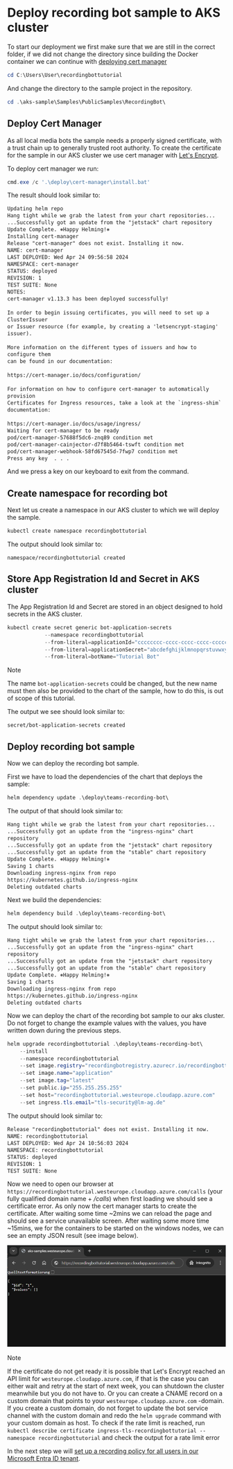 # Deploy recording bot sample to AKS cluster

To start our deployment we first make sure that we are still in the correct folder, if we did not
change the directory since building the Docker container we can continue with [deploying cert manager](#deploy-cert-manager)

```powershell
cd C:\Users\User\recordingbottutorial
```

And change the directory to the sample project in the repository.

```powershell
cd .\aks-sample\Samples\PublicSamples\RecordingBot\
```

## Deploy Cert Manager

As all local media bots the sample needs a properly signed certificate, with a trust chain up to
generally trusted root authority. To create the certificate for the sample in our AKS cluster
we use cert manager with [Let's Encrypt](https://letsencrypt.org/).

To deploy cert manager we run:

```powershell
cmd.exe /c '.\deploy\cert-manager\install.bat'
```

The result should look similar to:

```text
Updating helm repo
Hang tight while we grab the latest from your chart repositories...
...Successfully got an update from the "jetstack" chart repository
Update Complete. ⎈Happy Helming!⎈
Installing cert-manager
Release "cert-manager" does not exist. Installing it now.
NAME: cert-manager
LAST DEPLOYED: Wed Apr 24 09:56:58 2024
NAMESPACE: cert-manager
STATUS: deployed
REVISION: 1
TEST SUITE: None
NOTES:
cert-manager v1.13.3 has been deployed successfully!

In order to begin issuing certificates, you will need to set up a ClusterIssuer
or Issuer resource (for example, by creating a 'letsencrypt-staging' issuer).

More information on the different types of issuers and how to configure them
can be found in our documentation:

https://cert-manager.io/docs/configuration/

For information on how to configure cert-manager to automatically provision
Certificates for Ingress resources, take a look at the `ingress-shim`
documentation:

https://cert-manager.io/docs/usage/ingress/
Waiting for cert-manager to be ready
pod/cert-manager-57688f5dc6-znq89 condition met
pod/cert-manager-cainjector-d7f8b5464-tswft condition met
pod/cert-manager-webhook-58fd67545d-7fwp7 condition met
Press any key  . . .
```

And we press a key on our keyboard to exit from the command.

## Create namespace for recording bot

Next let us create a namespace in our AKS cluster to which we will deploy the sample.

```powershell
kubectl create namespace recordingbottutorial
```

The output should look similar to:

```text
namespace/recordingbottutorial created
```

## Store App Registration Id and Secret in AKS cluster

The App Registration Id and Secret are stored in an object designed to hold secrets in the AKS cluster.

```powershell
kubectl create secret generic bot-application-secrets 
            --namespace recordingbottutorial
            --from-literal=applicationId="cccccccc-cccc-cccc-cccc-cccccccccccc"
            --from-literal=applicationSecret="abcdefghijklmnopqrstuvwxyz"
            --from-literal=botName="Tutorial Bot" 
```

> [!NOTE]  
> The name `bot-application-secrets` could be changed, but the new name must then also be provided
> to the chart of the sample, how to do this, is out of scope of this tutorial.

The output we see should look similar to:

```text
secret/bot-application-secrets created
```

## Deploy recording bot sample

Now we can deploy the recording bot sample.

First we have to load the dependencies of the chart that deploys the sample:

```powershell
helm dependency update .\deploy\teams-recording-bot\
```

The output of that should look similar to:

```text
Hang tight while we grab the latest from your chart repositories...
...Successfully got an update from the "ingress-nginx" chart repository
...Successfully got an update from the "jetstack" chart repository
...Successfully got an update from the "stable" chart repository
Update Complete. ⎈Happy Helming!⎈
Saving 1 charts
Downloading ingress-nginx from repo https://kubernetes.github.io/ingress-nginx
Deleting outdated charts
```

Next we build the dependencies:

```powershell
helm dependency build .\deploy\teams-recording-bot\
```

The output should look similar to:

```text
Hang tight while we grab the latest from your chart repositories...
...Successfully got an update from the "ingress-nginx" chart repository
...Successfully got an update from the "jetstack" chart repository
...Successfully got an update from the "stable" chart repository
Update Complete. ⎈Happy Helming!⎈
Saving 1 charts
Downloading ingress-nginx from repo https://kubernetes.github.io/ingress-nginx
Deleting outdated charts
```

Now we can deploy the chart of the recording bot sample to our aks cluster. Do not forget to change
the example values with the values, you have written down during the previous steps.

```powershell
helm upgrade recordingbottutorial .\deploy\teams-recording-bot\ 
    --install 
    --namespace recordingbottutorial 
    --set image.registry="recordingbotregistry.azurecr.io/recordingbottutorial" 
    --set image.name="application" 
    --set image.tag="latest" 
    --set public.ip="255.255.255.255" 
    --set host="recordingbottutorial.westeurope.cloudapp.azure.com" 
    --set ingress.tls.email="tls-security@lm-ag.de"  
```

The output should look similar to:

```text
Release "recordingbottutorial" does not exist. Installing it now.
NAME: recordingbottutorial
LAST DEPLOYED: Wed Apr 24 10:56:03 2024
NAMESPACE: recordingbottutorial
STATUS: deployed
REVISION: 1
TEST SUITE: None
```

Now we need to open our browser at `https://recordingbottutorial.westeurope.cloudapp.azure.com/calls`
(your fully qualified domain name + _/calls_) when first loading we should see a certificate error.
As only now the cert manager starts to create the certificate. After waiting some time ~2mins we can
reload the page and should see a service unavailable screen. After waiting some more time ~15mins,
we for the containers to be started on the windows nodes, we can see an empty JSON result (see image below).

![Working result page](../../images/screenshot-no-calls-web-page.png)

> [!NOTE]  
> If the certificate do not get ready it is possible that Let's Encrypt reached an API limit
> for `westeurope.cloudapp.azure.com`, if that is the case you can either wait and retry at the
> start of next week, you can shutdown the cluster meanwhile but you do not have to. Or you can
> create a CNAME record on a custom domain that points to your `westeurope.cloudapp.azure.com`
> -domain. If you create a custom domain, do not forget to update the bot service channel with the
> custom domain and redo the `helm upgrade` command with your custom domain as host. To check if
> the rate limit is reached, run `kubectl describe certificate ingress-tls-recordingbottutorial --namespace recordingbottutorial`
> and check the output for a rate limit error

In the next step we will [set up a recording policy for all users in our Microsoft Entra ID tenant](./6-policy.md).

